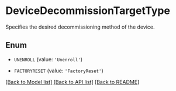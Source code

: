# DeviceDecommissionTargetType

Specifies the desired decommissioning method of the device.

## Enum

* `UNENROLL` (value: `'Unenroll'`)

* `FACTORYRESET` (value: `'FactoryReset'`)

[[Back to Model list]](../README.md#documentation-for-models) [[Back to API list]](../README.md#documentation-for-api-endpoints) [[Back to README]](../README.md)


